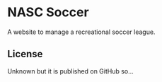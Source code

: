 NASC Soccer
===========

A website to manage a recreational soccer league.

License
-

Unknown but it is published on GitHub so...

[original repository]: https://github.com/rdrake/nascsoccer.org
[Richard Drake]: http://me.rdrake.org
